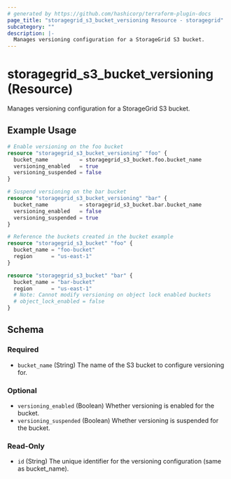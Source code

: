 ```yaml
---
# generated by https://github.com/hashicorp/terraform-plugin-docs
page_title: "storagegrid_s3_bucket_versioning Resource - storagegrid"
subcategory: ""
description: |-
  Manages versioning configuration for a StorageGrid S3 bucket.
---
```


# storagegrid_s3_bucket_versioning (Resource)

Manages versioning configuration for a StorageGrid S3 bucket.

## Example Usage

```terraform
# Enable versioning on the foo bucket
resource "storagegrid_s3_bucket_versioning" "foo" {
  bucket_name          = storagegrid_s3_bucket.foo.bucket_name
  versioning_enabled   = true
  versioning_suspended = false
}

# Suspend versioning on the bar bucket
resource "storagegrid_s3_bucket_versioning" "bar" {
  bucket_name          = storagegrid_s3_bucket.bar.bucket_name
  versioning_enabled   = false
  versioning_suspended = true
}

# Reference the buckets created in the bucket example
resource "storagegrid_s3_bucket" "foo" {
  bucket_name = "foo-bucket"
  region      = "us-east-1"
}

resource "storagegrid_s3_bucket" "bar" {
  bucket_name = "bar-bucket"
  region      = "us-east-1"
  # Note: Cannot modify versioning on object lock enabled buckets
  # object_lock_enabled = false
}
```

<!-- schema generated by tfplugindocs -->
## Schema

### Required

- `bucket_name` (String) The name of the S3 bucket to configure versioning for.

### Optional

- `versioning_enabled` (Boolean) Whether versioning is enabled for the bucket.
- `versioning_suspended` (Boolean) Whether versioning is suspended for the bucket.

### Read-Only

- `id` (String) The unique identifier for the versioning configuration (same as bucket_name).
